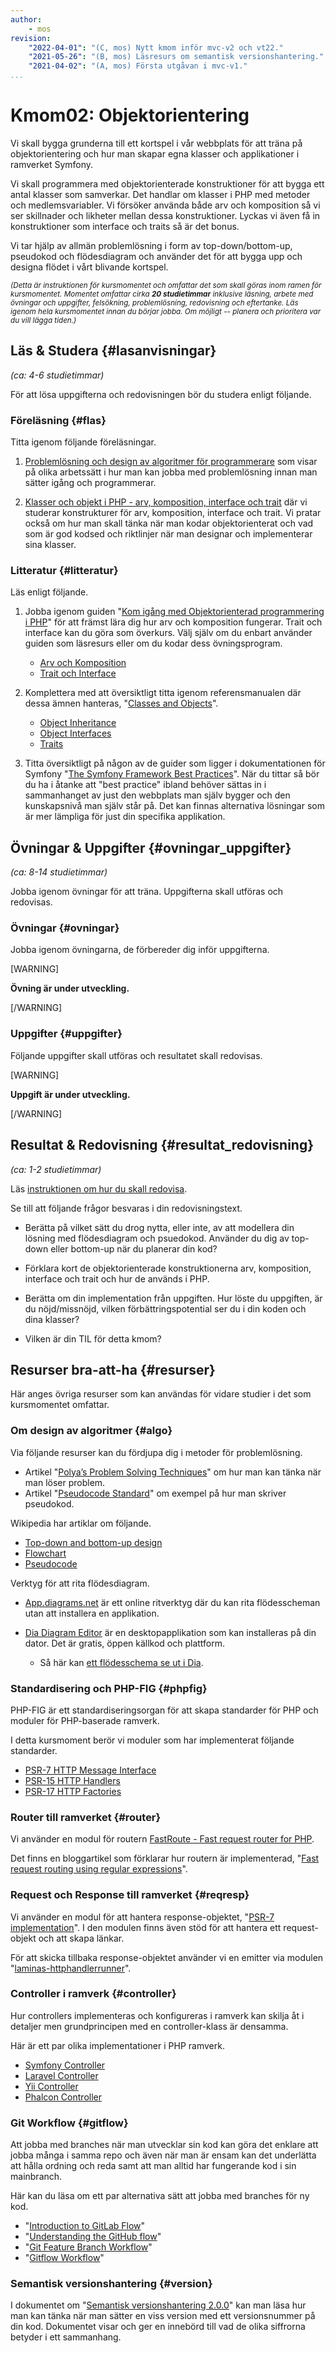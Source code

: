```yaml
---
author:
    - mos
revision:
    "2022-04-01": "(C, mos) Nytt kmom inför mvc-v2 och vt22."
    "2021-05-26": "(B, mos) Läsresurs om semantisk versionshantering."
    "2021-04-02": "(A, mos) Första utgåvan i mvc-v1."
...
```

Kmom02: Objektorientering
==================================

Vi skall bygga grunderna till ett kortspel i vår webbplats för att träna på objektorientering och hur man skapar egna klasser och applikationer i ramverket Symfony.

Vi skall programmera med objektorienterade konstruktioner för att bygga ett antal klasser som samverkar. Det handlar om klasser i PHP med metoder och medlemsvariabler. Vi försöker använda både arv och komposition så vi ser skillnader och likheter mellan dessa konstruktioner. Lyckas vi även få in konstruktioner som interface och traits så är det bonus.

Vi tar hjälp av allmän problemlösning i form av top-down/bottom-up, pseudokod och flödesdiagram och använder det för att bygga upp och designa flödet i vårt blivande kortspel.

<small><i>(Detta är instruktionen för kursmomentet och omfattar det som skall göras inom ramen för kursmomentet. Momentet omfattar cirka **20 studietimmar** inklusive läsning, arbete med övningar och uppgifter, felsökning, problemlösning, redovisning och eftertanke. Läs igenom hela kursmomentet innan du börjar jobba. Om möjligt -- planera och prioritera var du vill lägga tiden.)</i></small>

<!-- more -->



Läs & Studera  {#lasanvisningar}
---------------------------------

*(ca: 4-6 studietimmar)*

För att lösa uppgifterna och redovisningen bör du studera enligt följande.



### Föreläsning {#flas}

Titta igenom följande föreläsningar.

1. [Problemlösning och design av algoritmer för programmerare](./../forelasning/problemlosning-och-design-av-algoritmer) som visar på olika arbetssätt i hur man kan jobba med problemlösning innan man sätter igång och programmerar.

1. [Klasser och objekt i PHP - arv, komposition, interface och trait](./../forelasning/klasser-och-objekt-i-php-arv-komposition-interface-trait) där vi studerar konstrukturer för arv, komposition, interface och trait. Vi pratar också om hur man skall tänka när man kodar objektorienterat och vad som är god kodsed och riktlinjer när man designar och implementerar sina klasser.



### Litteratur  {#litteratur}

Läs enligt följande.

1. Jobba igenom guiden "[Kom igång med Objektorienterad programmering i PHP](guide/kom-igang-med-objektorienterad-programmering-i-php)" för att främst lära dig hur arv och komposition fungerar. Trait och interface kan du göra som överkurs. Välj själv om du enbart använder guiden som läsresurs eller om du kodar dess övningsprogram.

    * [Arv och Komposition](guide/kom-igang-med-objektorienterad-programmering-i-php/arv-och-komposition)
    * [Trait och Interface](guide/kom-igang-med-objektorienterad-programmering-i-php/trait-och-interface)

1. Komplettera med att översiktligt titta igenom referensmanualen där dessa ämnen hanteras, "[Classes and Objects](https://www.php.net/manual/en/language.oop5.php)".

    * [Object Inheritance](https://www.php.net/manual/en/language.oop5.inheritance.php)
    * [Object Interfaces](https://www.php.net/manual/en/language.oop5.interfaces.php)
    * [Traits](https://www.php.net/manual/en/language.oop5.traits.php)

1. Titta översiktligt på någon av de guider som ligger i dokumentationen för Symfony "[The Symfony Framework Best Practices](https://symfony.com/doc/current/best_practices.html)". När du tittar så bör du ha i åtanke att "best practice" ibland behöver sättas in i sammanhanget av just den webbplats man själv bygger och den kunskapsnivå man själv står på. Det kan finnas alternativa lösningar som är mer lämpliga för just din specifika applikation.

<!--

1. Objektorienterade principer, fixa en bra läsresurs.

1. (njae) Läs igenom den korta artikeln "[Martin Fowler: Tell Dont Ask](https://martinfowler.com/bliki/TellDontAsk.html)" som ger en insikt i objektorienterat tänkade och hur man delvis kan tänka när man strukturerar sina objekt och var man väljer att lägga sin kod.
-->


Övningar & Uppgifter  {#ovningar_uppgifter}
-------------------------------------------

*(ca: 8-14 studietimmar)*

Jobba igenom övningar för att träna. Uppgifterna skall utföras och redovisas.



### Övningar {#ovningar}

<!--
Det finns inga övningar i detta kursmoment, bortsett från guiden som anges i läsanvisningarna ovan.
-->

Jobba igenom övningarna, de förbereder dig inför uppgifterna.

[WARNING]

**Övning är under utveckling.**

[/WARNING]

<!--
makefile med utvecklingsmiljö
phpcs-fixer
-->

<!--
Gör egen klass i Symfony? Min första klass i Symfony?
Hur fördela koden i controlelr versus egna klasser?
MVC-begreppet.
Posta formulär, sessionen (plussa på en siffra).
-->

<!-- Skapa en klass/route som visar dagens namn, quote eller liknande, både som sida och som rest api, bara get, ingen post eller session, eventuellt filer eller databasen sqlite -->



### Uppgifter {#uppgifter}

Följande uppgifter skall utföras och resultatet skall redovisas.

[WARNING]

**Uppgift är under utveckling.**

[/WARNING]

<!--
1. Lös uppgiften "[Bygg kortspel i PHP och Symfony enligt MVC](uppgift/bygg-kortspel-i-php-och-symfony-enligt-mvc)". Spara dina filer under `me/report` och bygg vidare på den webbplatsen.
-->

<!--
1. Lös uppgiften "[Objektorientering med klasser i PHP](uppgift/objektorientering-med-klasser-i-php)".

<!--
Borde rita ett klassdiagram enligt UML? Ta vidare kunskap från databaskursen i modellering.

Generera UML diagram.
-->



Resultat & Redovisning  {#resultat_redovisning}
-----------------------------------------------

*(ca: 1-2 studietimmar)*

Läs [instruktionen om hur du skall redovisa](./../redovisa).

Se till att följande frågor besvaras i din redovisningstext.

<!--
* Berätta om ditt spel från uppgiften. Hur löste du uppgiften, är du nöjd/missnöjd, vilken förbättringspotential ser du i koden/spelet, var uppgiften svårt/enkelt/utmanande, håller din kod god/hög kvalitet?
-->

<!--
    * Vad är PHP FIG och finns det standarder i PHP?

* Berätta och förklara MVC med en bild.
-->


* Berätta på vilket sätt du drog nytta, eller inte, av att modellera din lösning med flödesdiagram och psuedokod. Använder du dig av top-down eller bottom-up när du planerar din kod?

* Förklara kort de objektorienterade konstruktionerna arv, komposition, interface och trait och hur de används i PHP.

* Berätta om din implementation från uppgiften. Hur löste du uppgiften, är du nöjd/missnöjd, vilken förbättringspotential ser du i din koden och dina klasser?

* Vilken är din TIL för detta kmom?



<!--stop-->



Resurser bra-att-ha {#resurser}
---------------------------------

Här anges övriga resurser som kan användas för vidare studier i det som kursmomentet omfattar.



### Om design av algoritmer {#algo}

Via följande resurser kan du fördjupa dig i metoder för problemlösning.

* Artikel "[Polya’s Problem Solving Techniques](https://math.berkeley.edu/~gmelvin/polya.pdf)" om hur man kan tänka när man löser problem.
* Artikel "[Pseudocode Standard](http://users.csc.calpoly.edu/~jdalbey/SWE/pdl_std.html)" om exempel på hur man skriver pseudokod.

Wikipedia har artiklar om följande.

* [Top-down and bottom-up design](https://en.wikipedia.org/wiki/Top-down_and_bottom-up_design)
* [Flowchart](https://en.wikipedia.org/wiki/Flowchart)
* [Pseudocode](https://en.wikipedia.org/wiki/Pseudocode)

Verktyg för att rita flödesdiagram.

* [App.diagrams.net](https://app.diagrams.net/) är ett online ritverktyg där du kan rita flödesscheman utan att installera en applikation.

* [Dia Diagram Editor](http://dia-installer.de/) är en desktopapplikation som kan installeras på din dator. Det är gratis, öppen källkod och plattform.

    * Så här kan [ett flödesschema se ut i Dia](http://dia-installer.de/shapes/Flowchart/index.html.en).



### Standardisering och PHP-FIG {#phpfig}

PHP-FIG är ett standardiseringsorgan för att skapa standarder för PHP och moduler för PHP-baserade ramverk.

I detta kursmoment berör vi moduler som har implementerat följande standarder.

* [PSR-7 HTTP Message Interface](https://www.php-fig.org/psr/psr-7)
* [PSR-15 HTTP Handlers](https://www.php-fig.org/psr/psr-15)
* [PSR-17 HTTP Factories](https://www.php-fig.org/psr/psr-17)



### Router till ramverket {#router}

Vi använder en modul för routern [FastRoute - Fast request router for PHP](https://github.com/nikic/FastRoute).

Det finns en bloggartikel som förklarar hur routern är implementerad, "[Fast request routing using regular expressions](https://www.npopov.com/2014/02/18/Fast-request-routing-using-regular-expressions.html)".



### Request och Response till ramverket {#reqresp}

Vi använder en modul för att hantera response-objektet, "[PSR-7 implementation](https://github.com/Nyholm/psr7)". I den modulen finns även stöd för att hantera ett request-objekt och att skapa länkar.

För att skicka tillbaka response-objektet använder vi en emitter via modulen "[laminas-httphandlerrunner](https://github.com/laminas/laminas-httphandlerrunner)".



### Controller i ramverk {#controller}

Hur controllers implementeras och konfigureras i ramverk kan skilja åt i detaljer men grundprincipen med en controller-klass är densamma.

Här är ett par olika implementationer i PHP ramverk.

* [Symfony Controller](https://symfony.com/doc/current/controller.html)
* [Laravel Controller](https://laravel.com/docs/8.x/controllers)
* [Yii Controller](https://www.yiiframework.com/doc/guide/2.0/en/structure-controllers)
* [Phalcon Controller](https://docs.phalcon.io/4.0/nl-nl/controllers)



<!--
### Model, View, Controller (MVC) {#mvc}

MVC pattern
-->



### Git Workflow {#gitflow}

Att jobba med branches när man utvecklar sin kod kan göra det enklare att jobba många i samma repo och även när man är ensam kan det underlätta att hålla ordning och reda samt att man alltid har fungerande kod i sin mainbranch.

Här kan du läsa om ett par alternativa sätt att jobba med branches för ny kod.

* "[Introduction to GitLab Flow](https://docs.gitlab.com/ee/topics/gitlab_flow.html)"
* "[Understanding the GitHub flow](https://guides.github.com/introduction/flow/)"
* "[Git Feature Branch Workflow](https://www.atlassian.com/git/tutorials/comparing-workflows/feature-branch-workflow)"
* "[Gitflow Workflow](https://www.atlassian.com/git/tutorials/comparing-workflows/gitflow-workflow)"



### Semantisk versionshantering {#version}

I dokumentet om "[Semantisk versionshantering 2.0.0](https://semver.org/lang/sv/)" kan man läsa hur man kan tänka när man sätter en viss version med ett versionsnummer på din kod. Dokumentet visar och ger en innebörd till vad de olika siffrorna betyder i ett sammanhang.



<!--
### Modellering och UML {#uml}

När man pratar om objektorienterad programmering så underlättar det om man har en viss bas i objektorienterad modellering. Därför kan du läsa kort om UML, "Unified Modelling Language". En bra plats att starta är någon av följande:
    * Andreas artikel "[Vad är UML?](kunskap/vad-ar-uml)" som är en del av kursen oopython.
    * [Wikipedia om UML](http://en.wikipedia.org/wiki/Unified_Modeling_Language).
-->
